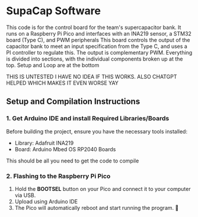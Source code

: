 # SupaCap Software

This code is for the control board for the team's supercapacitor bank. It runs on a Raspberry Pi Pico and interfaces with an INA219 sensor, a STM32 board (Type C), and PWM peripherals
This board controls the output of the capacitor bank to meet an input specification from the Type C, and uses a PI controller to regulate this. The output is complementary PWM.
Everything is divided into sections, with the individual components broken up at the top. Setup and Loop are at the bottom

THIS IS UNTESTED I HAVE NO IDEA IF THIS WORKS. ALSO CHATGPT HELPED WHICH MAKES IT EVEN WORSE YAY

## Setup and Compilation Instructions

### 1. Get Arduino IDE and install Required Libraries/Boards

Before building the project, ensure you have the necessary tools installed:  
 - Library: Adafruit INA219
 - Board: Arduino Mbed OS RP2040 Boards

This should be all you need to get the code to compile

### 2. Flashing to the Raspberry Pi Pico  
1. Hold the **BOOTSEL** button on your Pico and connect it to your computer via USB.  
2. Upload using Arduino IDE
3. The Pico will automatically reboot and start running the program. 🚀  
